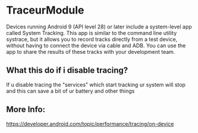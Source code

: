 # TraceurModule

Devices running Android 9 (API level 28) or later include a system-level app called System Tracking.
This app is similar to the command line utility systrace, but it allows you to record tracks directly
from a test device, without having to connect the device via cable and ADB.
You can use the app to share the results of these tracks with your development team.

## What this do if i disable tracing?
If u disable tracing the "services" which start tracking ur system
will stop and this can save a bit of ur battery and other things

## More Info:
https://developer.android.com/topic/performance/tracing/on-device


